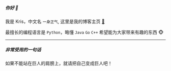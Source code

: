 
##### 你好 👋

我是 Kris，中文名 `一身正气`, 这里是我的博客主页 [📃](https://kr1s77.github.io/)

最擅长的编程语言是 `Python`，略懂 `Java` `Go` `C++` 希望能为大家带来有趣的东西 🐵

---
##### 非常受用的一句话
如果不能站在巨人的肩膀上，就请把自己变成巨人吧！

